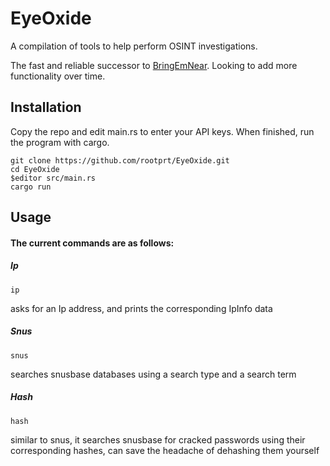 # EyeOxide
A compilation of tools to help perform OSINT investigations.

The fast and reliable successor to [BringEmNear](https://github.com/rootprt/BringEmNear). Looking to add more functionality over time.

## Installation
Copy the repo and edit main.rs to enter your API keys. When finished, run the program with cargo.
```
git clone https://github.com/rootprt/EyeOxide.git
cd EyeOxide
$editor src/main.rs
cargo run
```

## Usage
#### The current commands are as follows:

##### Ip
```
ip 
```
asks for an Ip address, and prints the corresponding IpInfo data

##### Snus
```
snus
```
searches snusbase databases using a search type and a search term

##### Hash
```
hash 
```
similar to snus, it searches snusbase for cracked passwords using their corresponding hashes, can save the headache of dehashing them yourself
